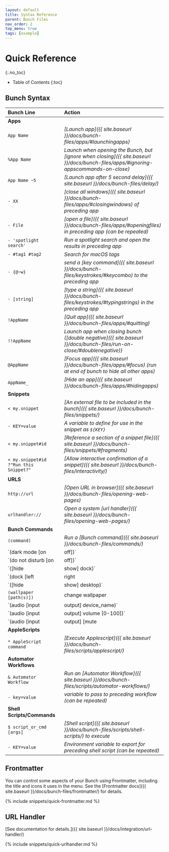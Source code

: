 ```yaml
---
layout: default
title: Syntax Reference
parent: Bunch Files
nav_order: 2
top_menu: true
tags: [example]
---
```

# Quick Reference
{:.no_toc}
    
* Table of Contents
{:toc}

## Bunch Syntax

|Bunch Line|Action|
|:----|:----|
| __Apps__ ||
|`App Name`|_[Launch app]({{ site.baseurl }}/docs/bunch-files/apps/#launchingapps)_|
|`%App Name`|_Launch when opening the Bunch, but [ignore when closing]({{ site.baseurl }}/docs/bunch-files/apps/#ignoring-appscommands-on-close)_|
|`App Name ~5`|_[Launch app after 5 second delay]({{ site.baseurl }}/docs/bunch-files/delay/)_|
|`- XX`|_[close all windows]({{ site.baseurl }}/docs/bunch-files/apps/#closingwindows) of preceding app_|
|`- File`|_[open a file]({{ site.baseurl }}/docs/bunch-files/apps/#openingfiles) in preceding app (can be repeated)_|
|`- 'spotlight search'` | _Run a spotlight search and open the results in preceding app_ |
| `- #tag1 #tag2` | _Search for macOS tags_ |
|`- {@~w}`|_send a [key command]({{ site.baseurl }}/docs/bunch-files/keystrokes/#keycombo) to the preceding app_|
|`- [string]`|_[type a string]({{ site.baseurl }}/docs/bunch-files/keystrokes/#typingstrings) in the preceding app_|
|`!AppName`|_[Quit app]({{ site.baseurl }}/docs/bunch-files/apps/#quitting)_|
|`!!AppName`|_Launch app when closing bunch ([double negative]({{ site.baseurl }}/docs/bunch-files/run-on-close/#doublenegative))_|
|`@AppName`|_[Focus app]({{ site.baseurl }}/docs/bunch-files/apps/#focus) (run at end of bunch to hide all other apps)_|
|`AppName_`|_[Hide an app]({{ site.baseurl }}/docs/bunch-files/apps/#hidingapps)_|
| __Snippets__ ||
|`< my.snippet`|_[An external file to be included in the bunch]({{ site.baseurl }}/docs/bunch-files/snippets/)_|
|`- KEY=value`|_A variable to define for use in the snippet as `${KEY}`_|
|`< my.snippet#id`|_[Reference a section of a snippet file]({{ site.baseurl }}/docs/bunch-files/snippets/#fragments)_|
|`< my.snippet#id ?"Run this Snippet?"`|_[Allow interactive confirmation of a snippet]({{ site.baseurl }}/docs/bunch-files/interactivity/)_|
|__URLS__||
|`http://url`|_[Open URL in browser]({{ site.baseurl }}/docs/bunch-files/opening-web-pages)_|
|`urlhandler://`|_Open a system [url handler]({{ site.baseurl }}/docs/bunch-files/opening-web-pages/)_|
|__Bunch Commands__||
|`(command)`|_Run a [Bunch command]({{ site.baseurl }}/docs/bunch-files/commands/)_|
| `(dark mode [on|off])` | dark mode on/off |
| `(do not disturb [on|off])` | do not disturb on/off | 
| `([hide|show] dock)` | hide/show dock | 
| `(dock [left|right|bottom])` | dock left/right/bottom | 
| `([hide|show] desktop)` | hide/show desktop | 
| `(wallpaper [path(s)])` | change wallpaper | 
| `(audio [input|output] device_name)` | audio input/output | 
| `(audio [input|output] volume [0-100])` | audio volume | 
| `(audio [input|output] [mute|unmute])`| mute/unmute  audio |
|__AppleScripts__||
|`* AppleScript command`|_[Execute Applescript]({{ site.baseurl }}/docs/bunch-files/scripts/applescript/)_|
|__Automator Workflows__||
|`& Automator Workflow`|_Run an [Automator Workflow]({{ site.baseurl }}/docs/bunch-files/scripts/automator-workflows/)_|
|`- key=value`|_variable to pass to preceding workflow (can be repeated)_|
|__Shell Scripts/Commands__||
|`$ script_or_cmd [args]`|_[Shell script]({{ site.baseurl }}/docs/bunch-files/scripts/shell-scripts/) to execute_|
|`- KEY=value`|_Environment variable to export for preceding shell script (can be repeated)_|

## Frontmatter

You can control some aspects of your Bunch using Frontmatter, including the title and icons it uses in the menu. See the [Frontmatter docs]({{ site.baseurl }}/docs/bunch-files/frontmatter/) for details.

{% include snippets/quick-frontmatter.md %}

## URL Handler

[See documentation for details.]({{ site.baseurl }}/docs/integration/url-handler/)

{% include snippets/quick-urlhandler.md %}


